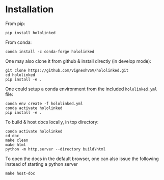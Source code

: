 Installation 
============

From pip:

    pip install hololinked

From conda:

    conda install -c conda-forge hololinked

One may also clone it from github & install directly (in develop mode):

    git clone https://github.com/VigneshVSV/hololinked.git
    cd hololinked
    pip install -e .

One could setup a conda environment from the included ``hololinked.yml`` file:

    conda env create -f hololinked.yml 
    conda activate hololinked
    pip install -e .

To build & host docs locally, in top directory:

    conda activate hololinked
    cd doc
    make clean 
    make html
    python -m http.server --directory build\html

To open the docs in the default browser, one can also issue the following instead of starting a python server 

    make host-doc



